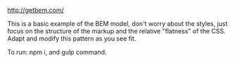 http://getbem.com/

This is a basic example of the BEM model, don't worry about the styles, just focus on the structure of the markup and the relative "flatness" of the CSS.  Adapt and modify this pattern as you see fit.

To run: npm i, and gulp command.
